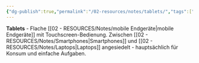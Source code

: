 ```yaml
---
{"dg-publish":true,"permalink":"/02-resources/notes/tablets/","tags":["informatik/hardware/mobil","computer/touchscreen"],"noteIcon":"","updated":"2025-09-10T17:00:13.000+02:00"}
---
```



**Tablets** - Flache [[02 - RESOURCES/Notes/mobile Endgeräte\|mobile Endgeräte]] mit Touchscreen-Bedienung.
Zwischen [[02 - RESOURCES/Notes/Smartphones\|Smartphones]] und [[02 - RESOURCES/Notes/Laptops\|Laptops]] angesiedelt - hauptsächlich für Konsum und einfache Aufgaben.